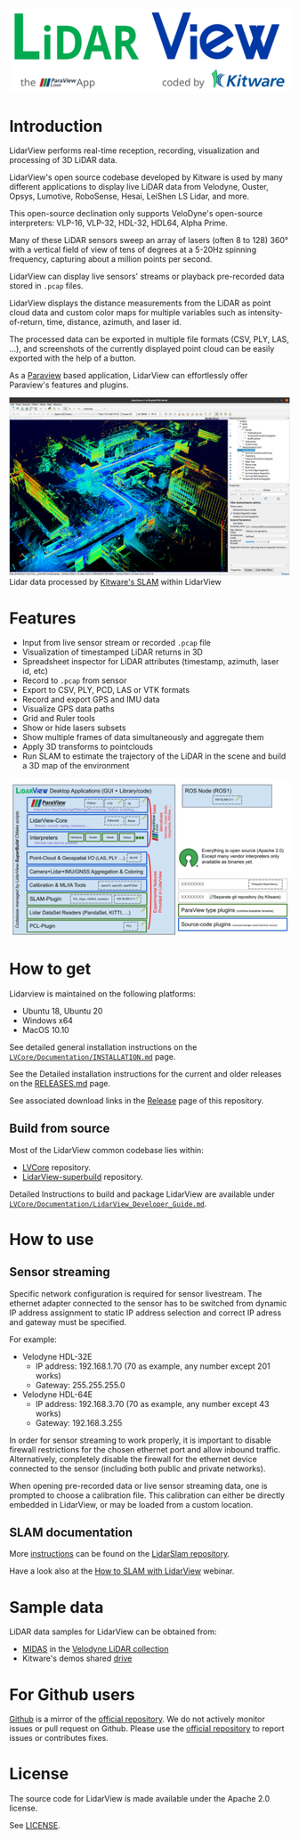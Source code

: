 ![LidarView](Application/SoftwareInformation/LidarView-splash.svg)

# Introduction

LidarView performs real-time reception, recording, visualization and processing of 3D LiDAR data.

LidarView's open source codebase developed by Kitware is used by many different applications to display live LiDAR data from
Velodyne, Ouster, Opsys, Lumotive, RoboSense, Hesai, LeiShen LS Lidar, and more.

This open-source declination only supports VeloDyne's open-source interpreters: VLP-16, VLP-32, HDL-32, HDL64, Alpha Prime.

Many of these LiDAR sensors sweep an array of lasers (often 8 to 128) 360&deg;
with a vertical field of view of tens of degrees at a 5-20Hz spinning frequency,
capturing about a million points per second.

LidarView can display live sensors' streams or playback pre-recorded data stored in `.pcap` files.

LidarView displays the distance measurements from the LiDAR as point cloud
data and custom color maps for multiple variables such as
intensity-of-return, time, distance, azimuth, and laser id. 

The processed data can be exported in multiple file formats (CSV, PLY, LAS, ...),
and screenshots of the currently displayed point cloud can be easily exported with the help of a button.

As a [Paraview](https://www.paraview.org/) based application, LidarView can effortlessly offer Paraview's features and plugins.

![LidarView](Application/SoftwareInformation/LidarViewExample.png)
    Lidar data processed by [Kitware's SLAM](#slam) within LidarView


# Features

- Input from live sensor stream or recorded `.pcap` file
- Visualization of timestamped LiDAR returns in 3D
- Spreadsheet inspector for LiDAR attributes (timestamp, azimuth, laser id, etc)
- Record to `.pcap` from sensor
- Export to CSV, PLY, PCD, LAS or VTK formats
- Record and export GPS and IMU data
- Visualize GPS data paths
- Grid and Ruler tools
- Show or hide lasers subsets
- Show multiple frames of data simultaneously and aggregate them
- Apply 3D transforms to pointclouds
- Run SLAM to estimate the trajectory of the LiDAR in the scene and build a 3D map of the environment

![LidarView](Application/SoftwareInformation/LidarViewLayout.svg)

# How to get

Lidarview is maintained on the following platforms:

* Ubuntu 18, Ubuntu 20
* Windows x64
* MacOS 10.10

See detailed general installation instructions on the [`LVCore/Documentation/INSTALLATION.md`](https://gitlab.kitware.com/LidarView/lidarview-core/-/blob/master/Documentation/INSTALLATION.md) page.

See the Detailed installation instructions for the current and older releases on the [RELEASES.md](RELEASES.md) page.

See associated download links in the [Release](https://gitlab.kitware.com/LidarView/lidarview/-/releases) page of this repository.

## Build from source

Most of the LidarView common codebase lies within:

 * [LVCore](LVCore) repository.
 * [LidarView-superbuild](Superbuild/lidarview-superbuild) repository.

Detailed Instructions to build and package LidarView are available under [`LVCore/Documentation/LidarView_Developer_Guide.md`](https://gitlab.kitware.com/LidarView/lidarview-core/-/blob/master/Documentation/LidarView_Developer_Guide.md).

# How to use

## Sensor streaming

Specific network configuration is required for sensor livestream.
The ethernet adapter connected to the sensor has to be switched from dynamic IP address assignment to static IP address selection and correct IP adress and gateway must be specified.

For example:

* Velodyne HDL-32E
  * IP address: 192.168.1.70 (70 as example, any number except 201 works)
  * Gateway: 255.255.255.0
* Velodyne HDL-64E
  * IP address: 192.168.3.70 (70 as example, any number except 43 works)
  * Gateway: 192.168.3.255

In order for sensor streaming to work properly, it is important to
disable firewall restrictions for the chosen ethernet port and allow inbound traffic.
Alternatively, completely disable the firewall for the ethernet device connected to the sensor (including both public and private networks).

When opening pre-recorded data or live sensor streaming data,
one is prompted to choose a calibration file.
This calibration can either be directly embedded in LidarView,
or may be loaded from a custom location.

## SLAM documentation <a name="slam"></a>

More [instructions](https://gitlab.kitware.com/keu-computervision/slam/-/blob/master/paraview_wrapping/doc/How_to_SLAM_with_LidarView.md) can be found on the [LidarSlam repository](https://gitlab.kitware.com/keu-computervision/slam).

Have a look also at the [How to SLAM with LidarView](https://vimeo.com/524848891) webinar.

# Sample data

LiDAR data samples for LidarView can be obtained from:

* [MIDAS](http://www.midasplatform.org/) in the [Velodyne LiDAR collection](http://midas3.kitware.com/midas/community/29)
* Kitware's demos shared [drive](https://drive.google.com/drive/folders/1yrNUelUsjKcXdC8FH8DpXeOPTyiB_pLS?usp=sharing)

# For Github users
[Github](https://github.com/Kitware/LidarView) is a mirror of the
[official repository](https://gitlab.kitware.com/LidarView/LidarView).
We do not actively monitor issues or pull request on Github. Please use the
[official repository](https://gitlab.kitware.com/LidarView/LidarView) to report issues or contributes fixes.

# License

The source code for LidarView is made available under the Apache 2.0 license.

See [LICENSE](LICENSE).
